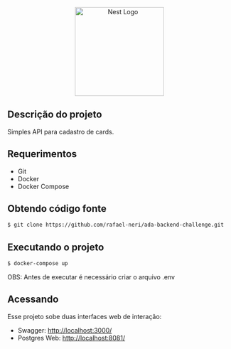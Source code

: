 <p align="center">
  <img src="https://nestjs.com/img/logo-small.svg" width="200" alt="Nest Logo" />
</p>

## Descrição do projeto

Simples API para cadastro de cards.

## Requerimentos
* Git
* Docker
* Docker Compose

## Obtendo código fonte

```bash
$ git clone https://github.com/rafael-neri/ada-backend-challenge.git
```

## Executando o projeto

```bash
$ docker-compose up
```
OBS: Antes de executar é necessário criar o arquivo .env

## Acessando

Esse projeto sobe duas interfaces web de interação:

* Swagger: [http://localhost:3000/](http://localhost:3000/)
* Postgres Web: [http://localhost:8081/](http://localhost:8181/)
